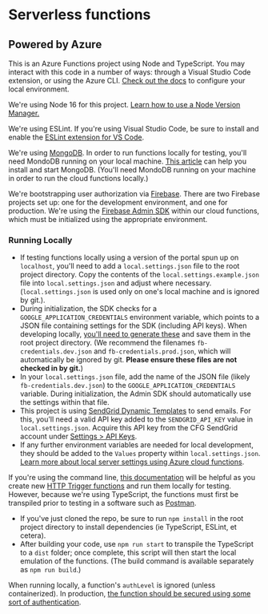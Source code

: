 # Serverless functions
## Powered by Azure

This is an Azure Functions project using Node and TypeScript.  You may interact with this code in a number of ways:  through a Visual Studio Code extension, or using the Azure CLI.  [Check out the docs](https://docs.microsoft.com/en-us/azure/azure-functions/functions-develop-local) to configure your local environment.

We're using Node 16 for this project.  [Learn how to use a Node Version Manager.](https://npm.github.io/installation-setup-docs/installing/using-a-node-version-manager.html)

We're using ESLint.  If you're using Visual Studio Code, be sure to install and enable the [ESLint extension for VS Code](https://marketplace.visualstudio.com/items?itemName=dbaeumer.vscode-eslint).

We're using [MongoDB](https://www.mongodb.com/).  In order to run functions locally for testing, you'll need MondoDB running on your local machine.  [This article](https://zellwk.com/blog/local-mongodb/) can help you install and start MongoDB.  (You'll need MondoDB running on your machine in order to run the cloud functions locally.)

We're bootstrapping user authorization via [Firebase](https://firebase.google.com/).  There are two Firebase projects set up:  one for the development environment, and one for production.  We're using the [Firebase Admin SDK](https://firebase.google.com/docs/admin/setup) within our cloud functions, which must be initialized using the appropriate environment.

### Running Locally
- If testing functions locally using a version of the portal spun up on `localhost`, you'll need to add a `local.settings.json` file to the root project directory.  Copy the contents of the `local.settings.example.json` file into `local.settings.json` and adjust where necessary.  (`local.settings.json` is used only on one's local machine and is ignored by git.).
- During initialization, the SDK checks for a `GOOGLE_APPLICATION_CREDENTIALS` environment variable, which points to a JSON file containing settings for the SDK (including API keys).  When developing locally, [you'll need to generate these](https://firebase.google.com/docs/admin/setup#initialize-sdk) and save them in the root project directory.  (We recommend the filenames `fb-credentials.dev.json` and `fb-credentials.prod.json`, which will automatically be ignored by git.  __Please ensure these files are not checked in by git.__)
- In your `local.settings.json` file, add the name of the JSON file (likely `fb-credentials.dev.json`) to the `GOOGLE_APPLICATION_CREDENTIALS` variable.  During initialization, the Admin SDK should automatically use the settings within that file.
- This project is using [SendGrid Dynamic Templates](https://sendgrid.com/solutions/email-api/dynamic-email-templates/) to send emails.  For this, you'll need a valid API key added to the `SENDGRID_API_KEY` value in `local.settings.json`.  Acquire this API key from the CFG SendGrid account under [Settings > API Keys](https://app.sendgrid.com/settings/api_keys).
- If any further environment variables are needed for local development, they should be added to the `Values` property within `local.settings.json`.  [Learn more about local server settings using Azure cloud functions](https://docs.microsoft.com/en-us/azure/azure-functions/functions-run-local?tabs=v4%2Cmacos%2Ccsharp%2Cportal%2Cbash#local-settings).

If you're using the command line, [this documentation](https://docs.microsoft.com/en-us/azure/azure-functions/create-first-function-cli-node?tabs=azure-cli%2Cbrowser) will be helpful as you create new [HTTP Trigger functions](https://docs.microsoft.com/en-us/azure/azure-functions/functions-bindings-http-webhook-trigger?tabs=in-process%2Cfunctionsv2&pivots=programming-language-javascript) and run them locally for testing.  However, because we're using TypeScript, the functions must first be transpiled prior to testing in a software such as [Postman](https://www.postman.com/).

- If you've just cloned the repo, be sure to run `npm install` in the root project directory to install dependencies (ie TypeScript, ESLint, et cetera).
- After building your code, use `npm run start` to transpile the TypeScript to a `dist` folder; once complete, this script will then start the local emulation of the functions.  (The build command is available separately as `npm run build`.)

When running locally, a function's `authLevel` is ignored (unless containerized).  In production, [the function should be secured using some sort of authentication](https://docs.microsoft.com/en-us/azure/azure-functions/functions-bindings-http-webhook-trigger?tabs=in-process%2Cfunctionsv2&pivots=programming-language-javascript#secure-an-http-endpoint-in-production).

